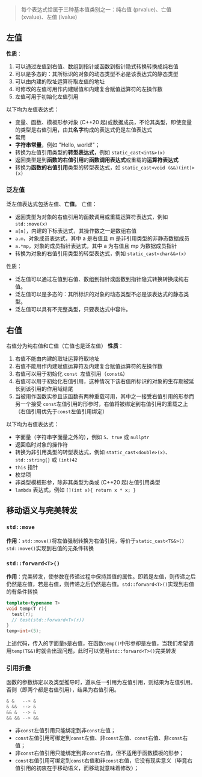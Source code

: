 > 每个表达式恰属于三种基本值类别之一：纯右值 (prvalue)、亡值 (xvalue)、左值 (lvalue)

## 左值
**性质**：
1. 可以通过左值到右值、数组到指针或函数到指针隐式转换转换成纯右值
2. 可以是多态的：其所标识的对象的动态类型不必是该表达式的静态类型
3. 可以由内建的取址运算符取左值的地址
4. 可修改的左值可用作内建赋值和内建复合赋值运算符的左操作数
5. 左值可用于初始化左值引用

以下均为左值表达式：
- 变量、函数、模板形参对象 (C++20 起)或数据成员，不论其类型，即使变量的类型是右值引用，由其**名字**构成的表达式仍是左值表达式
- 常用
- **字符串常量**，例如 "Hello, world!"；
- 转换为左值引用类型的**转型表达式**，例如 `static_cast<int&>(x)`
- 返回类型是到**函数的右值引用**的**函数调用表达式**或重载的**运算符表达式**
- 转换为**函数的右值引用**类型的转型表达式，如 `static_cast<void (&&)(int)>(x)`

### 泛左值
泛左值表达式包括左值、**亡值**。
亡值：
- 返回类型为对象的右值引用的函数调用或重载运算符表达式，例如 `std::move(x)`
- `a[n]`，内建的下标表达式，其操作数之一是数组右值
- `a.m`，对象成员表达式，其中 a 是右值且 m 是非引用类型的非静态数据成员
- `a.*mp`，对象的成员指针表达式，其中 a 为右值且 mp 为数据成员指针
- 转换为对象的右值引用类型的转型表达式，例如 `static_cast<char&&>(x)`

性质：
- 泛左值可以通过左值到右值、数组到指针或函数到指针隐式转换转换成纯右值。
- 泛左值可以是多态的：其所标识的对象的动态类型不必是该表达式的静态类型。
- 泛左值可以具有不完整类型，只要表达式中容许。


## 右值
右值分为纯右值和亡值（亡值也是泛左值）
**性质**：
1. 右值不能由内建的取址运算符取地址
2. 右值不能用作内建赋值运算符及内建复合赋值运算符的左操作数
3. 右值可以用于初始化 `const `左值引用（`const&`）
4. 右值可以用于初始化右值引用，这种情况下该右值所标识的对象的生存期被延长到该引用的作用域结尾
5. 当被用作函数实参且该函数有两种重载可用，其中之一接受右值引用的形参而另一个接受 `const`左值引用的形参时，右值将被绑定到右值引用的重载之上（右值引用优先于`const`左值引用绑定）

以下均为右值表达式：
- 字面量（字符串字面量之外的），例如 `5`、`true` 或 `nullptr`
- 返回临时对象的操作符
- 转换为非引用类型的转型表达式，例如 `static_cast<double>(x)`、`std::string{}` 或 `(int)42`
- `this` 指针
- 枚举项
- 非类型模板形参，除非其类型为类或 (C++20 起)左值引用类型
- `lambda` 表达式，例如 `[](int x){ return x * x; }`
## 移动语义与完美转发
### `std::move`
**作用**：`std::move()`将左值强制转换为右值引用，等价于`static_cast<T&&>()`  `std::move()`实现到右值的无条件转换

### `std::forward<T>()`
**作用**：完美转发，使参数在传递过程中保持其值的属性。即若是左值，则传递之后仍然是左值，若是右值，则传递之后仍然是右值。`std::forward<T>()`实现到右值的有条件转换
```cpp
template<typename T>
void temp(T r){
  test(r);
  // test(std::forward<T>(r))
}
temp<int>(5);
```
上述代码，传入的字面量`5`是右值，在函数`temp()`中形参却是左值，当我们希望调用`temp(T&&)`时就会出现问题，此时可以使用`std::forward<T>()`完美转发


### 引用折叠
函数的参数绑定以及类型推导时，遵从任一引用为左值引用，则结果为左值引用。否则（即两个都是右值引用），结果为右值引用。
```cpp
& &   --> &
& &&  --> &
&& &  --> &
&& && --> &&
```


- 非`const`左值引用只能绑定到非`const`左值；
- `const`左值引用可绑定到`const`左值、非`const`左值、`const`右值、非`const`右值；
- 非`const`右值引用只能绑定到非`const`右值，但不适用于函数模板的形参；
- `const`右值引用可绑定到`const`右值和非`const`右值，它没有现实意义（毕竟右值引用的初衷在于移动语义，而移动就意味着修改）；